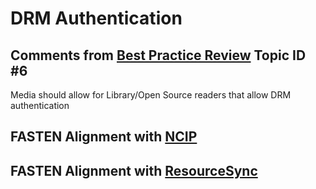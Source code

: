 # DRM Authentication 

##  Comments from [Best Practice Review][BEST_PRACTICES] Topic ID #6
Media should allow for Library/Open Source readers that allow DRM 
authentication

## FASTEN Alignment with [NCIP][NCIP]

## FASTEN Alignment with [ResourceSync][RS]


[BEST_PRACTICES]: https://docs.google.com/spreadsheets/d/1iQrdLVUSCW-0FWlrKNGjZJkB8nPO5Z94pg1Ie8GIKhg/
[NCIP]: http://www.ncip.info/ 
[RS]: http://www.openarchives.org/rs/toc

